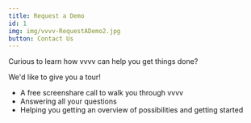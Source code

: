 ```yaml
---
title: Request a Demo
id: 1
img: img/vvvv-RequestADemo2.jpg
button: Contact Us
---
```

<p>Curious to learn how vvvv can help you get things done?</p>

<p class="text-light mb-4">We'd like to give you a tour!</p>

- A free screenshare call to walk you through vvvv
- Answering all your questions
- Helping you getting an overview of possibilities and getting started